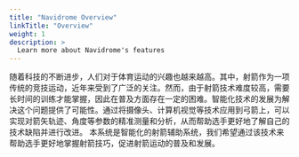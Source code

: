 ```yaml
---
title: "Navidrome Overview"
linkTitle: "Overview"
weight: 1
description: >
  Learn more about Navidrome's features
---
```


随着科技的不断进步，人们对于体育运动的兴趣也越来越高。其中，射箭作为一项传统的竞技运动，近年来受到了广泛的关注。然而，由于射箭技术难度较高，需要长时间的训练才能掌握，因此在普及方面存在一定的困难。智能化技术的发展为解决这个问题提供了可能性。通过将摄像头、计算机视觉等技术应用到弓箭上，可以实现对箭矢轨迹、角度等参数的精准测量和分析，从而帮助选手更好地了解自己的技术缺陷并进行改进。
本系统是智能化的射箭辅助系统，我们希望通过该技术来帮助选手更好地掌握射箭技巧，促进射箭运动的普及和发展。
